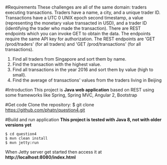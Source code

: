 #Requirements
These challenges are all of the same domain: traders executing transactions. Traders have a name, a city, and a unique trader ID. Transactions have a UTC 0 UNIX epoch second timestamp, a value (representing the monetary value transacted in USD), and a trader ID (identifying the trader who made the transaction). There are REST endpoints which you can invoke GET to obtain the data. The endpoints require the same API key for authorization. The REST endpoints are 'GET /prod/traders' (for all traders) and 'GET /prod/transactions' (for all transactions).

1. Find all traders from Singapore and sort them by name.
2. Find the transaction with the highest value.
3. Find all transactions in the year 2016 and sort them by value (high to small).
4. Find the average of transactions' values from the traders living in Beijing

#Introduction
This project is **Java web application** based on REST using some frameworks like Spring, Spring MVC, Angular 2, Bootstrap

#Get code
Clone the repository: $ git clone https://github.com/phatn/question4.git

#Build and run application
**This project is tested with Java 8, not with older versions yet**
```
$ cd question4
$ mvn clean install
$ mvn jetty:run
```
When Jetty server get started then access it at **http://localhost:8080/index.html**
